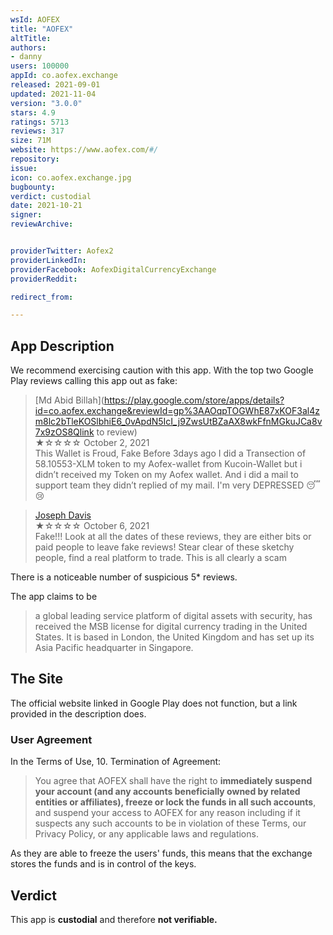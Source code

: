 ```yaml
---
wsId: AOFEX
title: "AOFEX"
altTitle: 
authors:
- danny
users: 100000
appId: co.aofex.exchange
released: 2021-09-01
updated: 2021-11-04
version: "3.0.0"
stars: 4.9
ratings: 5713
reviews: 317
size: 71M
website: https://www.aofex.com/#/
repository: 
issue: 
icon: co.aofex.exchange.jpg
bugbounty: 
verdict: custodial
date: 2021-10-21
signer: 
reviewArchive:


providerTwitter: Aofex2
providerLinkedIn: 
providerFacebook: AofexDigitalCurrencyExchange
providerReddit: 

redirect_from:

---
```



## App Description

We recommend exercising caution with this app. With the top two Google Play reviews calling this app out as fake:

> [Md Abid Billah](https://play.google.com/store/apps/details?id=co.aofex.exchange&reviewId=gp%3AAOqpTOGWhE87xKOF3al4zm8lc2bTleKOSlbhiE6_0vApdN5IcI_j9ZwsUtBZaAX8wkFfnMGkuJCa8v7x9zOS8Qlink to review)<br>
  ★☆☆☆☆ October 2, 2021 <br>
       This Wallet is Froud, Fake Before 3days ago I did a Transection of 58.10553-XLM token to my Aofex-wallet from Kucoin-Wallet but i didn’t received my Token on my Aofex wallet. And i did a mail to support team they didn’t replied of my mail. I'm very DEPRESSED 😴😢

> [Joseph Davis](https://play.google.com/store/apps/details?id=co.aofex.exchange&reviewId=gp%3AAOqpTOE6Hadv9G5uXJSCdzVoca5hGXYvwUuDcvkfUi_NaRuaNO_4w_wAxhOzdLQAs0tRUDRkYjnIAvSEzx65ag)<br>
  ★☆☆☆☆ October 6, 2021 <br>
       Fake!!! Look at all the dates of these reviews, they are either bits or paid people to leave fake reviews! Stear clear of these sketchy people, find a real platform to trade. This is all clearly a scam
       
There is a noticeable number of suspicious 5* reviews.

The app claims to be 

>  a global leading service platform of digital assets with security, has received the MSB license for digital currency trading in the United States. It is based in London, the United Kingdom and has set up its Asia Pacific headquarter in Singapore.

## The Site

The official website linked in Google Play does not function, but a link provided in the description does.

### User Agreement

In the Terms of Use, 10. Termination of Agreement:

> You agree that AOFEX shall have the right to **immediately suspend your account (and any accounts beneficially owned by related entities or affiliates), freeze or lock the funds in all such accounts**, and suspend your access to AOFEX for any reason including if it suspects any such accounts to be in violation of these Terms, our Privacy Policy, or any applicable laws and regulations.

As they are able to freeze the users' funds, this means that the exchange stores the funds and is in control of the keys.

## Verdict
This app is **custodial** and therefore **not verifiable.**
